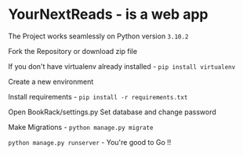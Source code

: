 # YourNextReads - is a web app 

The Project works seamlessly on Python version `3.10.2`

Fork the Repository or download zip file

If you don't have virtualenv already installed - `pip install virtualenv`

Create a new environment 

Install requirements - `pip install -r requirements.txt`

Open BookRack/settings.py
Set database and change password

Make Migrations - `python manage.py migrate`

`python manage.py runserver` - You're good to Go !!
